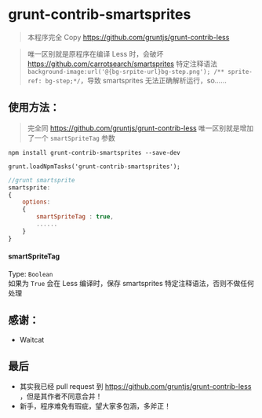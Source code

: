 grunt-contrib-smartsprites
=========================


> 本程序完全 Copy https://github.com/gruntjs/grunt-contrib-less

> 唯一区别就是原程序在编译 Less 时，会破坏 https://github.com/carrotsearch/smartsprites 特定注释语法 `background-image:url('@{bg-srpite-url}bg-step.png'); /** sprite-ref: bg-step;*/`，导致 smartsprites 无法正确解析运行，so......


## 使用方法：
> 完全同 https://github.com/gruntjs/grunt-contrib-less
> 唯一区别就是增加了一个 `smartSpriteTag` 参数

`npm install grunt-contrib-smartsprites --save-dev`

`grunt.loadNpmTasks('grunt-contrib-smartsprites');`

```js
//grunt smartsprite
smartsprite: 
{
    options: 
    {
        smartSpriteTag : true,
        ......
    }
}
```

#### smartSpriteTag
Type: `Boolean`  
如果为 `True` 会在 Less 编译时，保存 smartsprites 特定注释语法，否则不做任何处理  



## 感谢：
* Waitcat


## 最后
* 其实我已经 pull request 到 https://github.com/gruntjs/grunt-contrib-less ，但是其作者不同意合并！
* 新手，程序难免有瑕疵，望大家多包涵，多斧正！


 
















